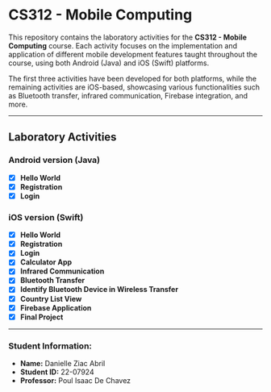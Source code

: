 # **CS312 - Mobile Computing**

This repository contains the laboratory activities for the **CS312 - Mobile Computing** course. Each activity focuses on the implementation and application of different mobile development features taught throughout the course, using both Android (Java) and iOS (Swift) platforms. 

The first three activities have been developed for both platforms, while the remaining activities are iOS-based, showcasing various functionalities such as Bluetooth transfer, infrared communication, Firebase integration, and more.

---

## Laboratory Activities

### Android version (Java)

- [x] **Hello World**
- [x] **Registration**
- [x] **Login**

### iOS version (Swift)

- [x] **Hello World**
- [x] **Registration**
- [x] **Login**
- [x] **Calculator App**
- [x] **Infrared Communication**
- [x] **Bluetooth Transfer**
- [x] **Identify Bluetooth Device in Wireless Transfer**
- [x] **Country List View**
- [x] **Firebase Application**
- [x] **Final Project**

---

### Student Information:
- **Name:** Danielle Ziac Abril
- **Student ID:** 22-07924
- **Professor:** Poul Isaac De Chavez
